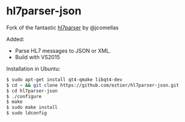 # hl7parser-json
Fork of the fantastic [hl7parser](https://github.com/jcomellas/hl7parser) by @jcomellas

Added:
+ Parse HL7 messages to JSON or XML.
+ Build with VS2015

Installation in Ubuntu:
```bash
$ sudo apt-get install qt4-qmake libqt4-dev
$ cd ~ && git clone https://github.com/eztier/hl7parser-json.git
$ cd hl7parser-json
$ ./configure
$ make
$ sudo make install
$ sudo ldconfig
```
